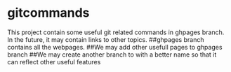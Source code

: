 # gitcommands
This project contain some useful git related commands in ghpages branch. In the future, it may contain links to other topics.
##ghpages branch contains all the webpages.
##We may add other usefull pages to ghpages branch 
##We may create another branch to with a better name so that it can reflect other useful features 

